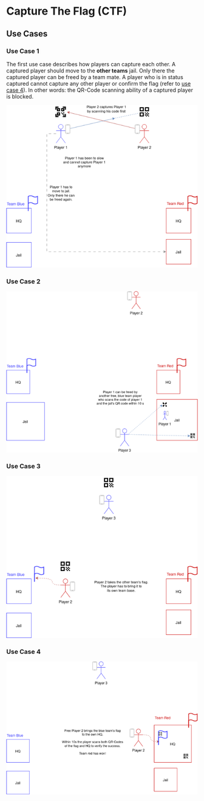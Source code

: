 # Capture The Flag (CTF)


## Use Cases

### Use Case 1
The first use case describes how players can capture each other.
A captured player should move to the **other teams** jail. Only there 
the captured player can be freed by a team mate.
A player who is in status captured cannot capture any other player or
confirm the flag (refer to [use case 4](#use-case-4)).
In other words: the QR-Code scanning ability of a captured player is blocked.

![Use Case 1](./Use%20Case%20001.drawio.png)
### Use Case 2
![Use Case 2](Use%20Case%20002.drawio.png)
### Use Case 3
![Use Case 3](Use%20Case%20003.drawio.png)
### Use Case 4
![Use Case 4](Use%20Case%20004.drawio.png)

